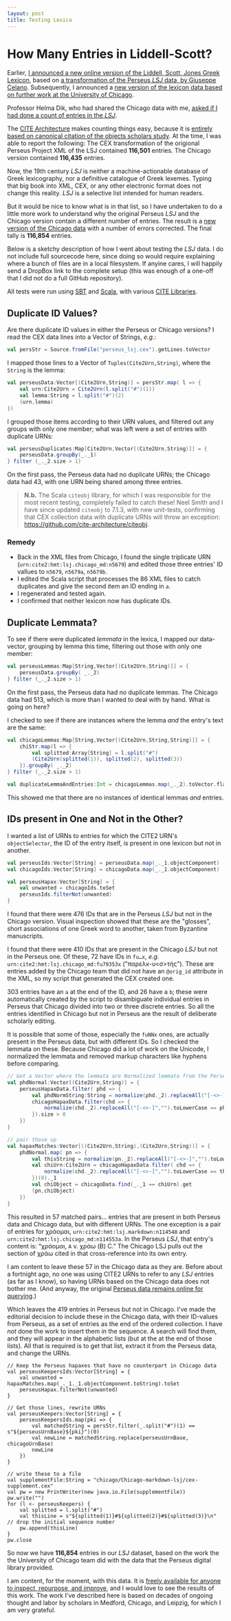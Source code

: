 ```yaml
---
layout: post
title: Testing Lexica
---
```


# How Many Entries in Liddell-Scott?

Earlier, [I announced a new online version of the Liddell, Scott, Jones Greek Lexicon](https://eumaeus.github.io/2018/10/30/lsj.html), based on [a transformation of the Perseus *LSJ* data, by Giuseppe Celano](https://github.com/gcelano/LSJ_GreekUnicode). Subsequently, I announced a [new version of the lexicon data based on further work at the University of Chicago](https://eumaeus.github.io/2018/11/05/chicago.html).

Professor Helma Dik, who had shared the Chicago data with me, [asked if I had done a count of entries in the *LSJ*](https://twitter.com/LogeionGkLat/status/1060182402272841728).

The [CITE Architecture](http://cite-architecture.github.io) makes counting things easy, because it is [entirely based on canonical citation of the objects scholars study](http://cite-architecture.github.io/about/whycitation/). At the time, I was able to report the following: The CEX transformation of the origional Perseus Project XML of the LSJ contained **116,501** entries. The Chicago version contained **116,435** entries.

Now, the 19th century *LSJ* is neither a machine-actionable database of Greek lexicography, nor a definitive catalogue of Greek lexemes. Typing that big book into XML, CEX, or any other electronic format does not change this reality. *LSJ* is a selective list intended for human readers.

But it would be nice to know what is in that list, so I have undertaken to do a little more work to understand why the original Perseus *LSJ* and the Chicago version contain a different number of entries. The result is a [new version of the Chicago data](https://github.com/Eumaeus/cite_lsj_cex) with a number of errors corrected. The final tally is **116,854** entries.

Below is a sketchy description of how I went about testing the *LSJ* data. I do not include full sourcecode here, since doing so would require explaining where a bunch of files are in a local filesystem. If anyine cares, I will happily send a DropBox link to the complete setup (this was enough of a one-off that I did not do a full GitHub repository).

All tests were run using [SBT](https://www.scala-sbt.org) and [Scala](https://www.scala-lang.org), with various [CITE Libraries](https://github.com/cite-architecture).


## Duplicate ID Values?

Are there duplicate ID values in either the Perseus or Chicago versions? I read the CEX data lines into a Vector of Strings, *e.g.*:

~~~ scala
val persStr = Source.fromFile("perseus_lsj.cex").getLines.toVector
~~~

I mapped those lines to a Vector of `Tuples(Cite2Urn,String)`, where the `String` is the lemma:

~~~ scala
val perseusData:Vector[(Cite2Urn,String)] = persStr.map( l => {
	val urn:Cite2Urn = Cite2Urn(l.split("#")(1))
	val lemma:String = l.split("#")(2)
	(urn,lemma)		
})
~~~

I grouped those items according to their URN values, and filtered out any groups with only one member; what was left were a set of entries with duplicate URNs:

~~~ scala
val perseusDuplicates:Map[Cite2Urn,Vector[(Cite2Urn,String)]] = {
	perseusData.groupBy(_._1)
} filter (_._2.size > 1)
~~~

On the first pass, the Perseus data had no duplicate URNs; the Chicago data had 43, with one URN being shared among three entries.

> **N.b.** The Scala `citeobj` library, for which I was responsible for the most recent testing, completely failed to catch these! Neel Smith and I have since updated `citeobj` to 7.1.3, with new unit-tests, confirming that CEX collection data with duplicate URNs will throw an exception: <https://github.com/cite-architecture/citeobj>.

### Remedy

- Back in the XML files from Chicago, I found the single triplicate URN (`urn:cite2:hmt:lsj.chicago_md:n5679`) and edited those three entries' ID vallues to `n5679`, `n5679a`, `n5679b`. 
- I edited the Scala script that processes the 86 XML files to catch duplicates and give the second item an ID ending in `a`.
- I regenerated and tested again.
- I confirmed that neither lexicon now has duplicate IDs.

## Duplicate Lemmata?

To see if there were duplicated *lemmata* in the lexica, I mapped our data-vector, grouping by lemma this time, filtering out those with only one member:

~~~ scala
val perseusLemmas:Map[String,Vector[(Cite2Urn,String)]] = {
	perseusData.groupBy( _._2)
} filter (_._2.size > 1)
~~~

On the first pass, the Perseus data had no duplicate lemmas. The Chicago data had 513, which is more than I wanted to deal with by hand. What is going on here?

I checked to see if there are instances where the lemma _and_ the entry's text are the same:

~~~ scala
val chicagoLemmas:Map[String,Vector[(Cite2Urn,String,String)]] = {
	chiStr.map(l => {
		val splitted:Array[String] = l.split("#")
		(Cite2Urn(splitted(1)), splitted(2), splitted(3))
	}).groupBy( _._2)
} filter (_._2.size > 1)

val duplicateLemmaAndEntries:Int = chicagoLemmas.map(_._2).toVector.flatten.groupBy(_._3).filter(_._2.size > 1).size
~~~

This showed me that there are no instances of identical lemmas _and_ entries.

## IDs present in One and Not in the Other?

I wanted a list of URNs to entries for which the CITE2 URN's `objectSelector`, the ID of the entry itself, is present in one lexicon but not in another. 

~~~ scala
val perseusIds:Vector[String] = perseusData.map(_._1.objectComponent)
val chicagoIds:Vector[String] = chicagoData.map(_._1.objectComponent)

val perseusHapax:Vector[String] = {
	val unwanted = chicagoIds.toSet
	perseusIds.filterNot(unwanted)
} 
~~~

I found that there were 476 IDs that are in the Perseus *LSJ* but not in the Chicago version. Visual inspection showed that these are the "glosses", short associations of one Greek word to another, taken from Byzantine manuscripts.

I found that there were 410 IDs that are present in the Chicago *LSJ* but not in the Perseus one. Of these, 72 have IDs in `fu…x`, *e.g.* `urn:cite2:hmt:lsj.chicago_md:fu79353x` ("παρελκ-υ<σ>τής"). These are entries added by the Chicago team that did not have an `@orig_id` attribute in the XML, so my script that generated the CEX created one. 

303 entries have an `a` at the end of the ID, and 26 have a `b`; these were automatically created by the script to disambiguate individual entries in Perseus that Chicago divided into two or three discrete entries. So all the entries identified in Chicago but not in Perseus are the result of deliberate scholarly editing.

It is possible that some of those, especially the `fuNNx` ones, are actually present in the Perseus data, but with different IDs. So I checked the lemmata on these. Because Chicago did a lot of work on the Unicode, I normalized the lemmata and removed markup characters like hyphens before comparing.

~~~ scala
// Get a Vector where the lemmata are Normalized lemmata from the Perseus Hapax Data (phdNormal)
val phdNormal:Vector[(Cite2Urn,String)] = {
	perseusHapaxData.filter( phd => {
		val phdNormString:String = normalize(phd._2).replaceAll("[-<>·]","").toLowerCase
		chicagoHapaxData.filter(chd => {
			normalize(chd._2).replaceAll("[-<>·]","").toLowerCase == phdNormString
		}).size > 0
	})
}

// pair those up
val hapaxMatches:Vector[((Cite2Urn,String),(Cite2Urn,String))] = {
	phdNormal.map( pn => {
		val thisString = normalize(pn._2).replaceAll("[-<>·]","").toLowerCase
		val chiUrn:Cite2Urn = chicagoHapaxData.filter( chd => {
			normalize(chd._2).replaceAll("[-<>·]","").toLowerCase == thisString
		})(0)._1
		val chiObject = chicagoData.find(_._1 == chiUrn).get
		(pn,chiObject)
	})
}
~~~

This resulted in 57 matched pairs… entries that are present in both Perseus data and Chicago data, but with different URNs. The one exception is a pair of entries for χράομαι, `urn:cite2:hmt:lsj.markdown:n114548` and `urn:cite2:hmt:lsj.chicago_md:n114553a`. In the Perseus *LSJ*, that entry's content is: “χράομαι, `A` v. χράω (B) C.” The Chicago LSJ pulls out the section of χράω cited in that cross-reference into its own entry.

I am content to leave these 57 in the Chicago data as they are. Before about a fortnight ago, no one was using CITE2 URNs to refer to any *LSJ* entries (as far as I know), so having URNs based on the Chicago data does not bother me. (And anyway, the original [Perseus data remains online for querying](https://eumaeus.github.io/2018/11/05/chicago.html).)

Which leaves the 419 entries in Perseus but not in Chicago. I've made the editorial decision to include these in the Chicago data, with their ID-values from Perseus, as a set of entries as the end of the ordered collection. I have *not* done the work to insert them in the sequence. A search will find them, and they will appear in the alphabetic lists (but at the at the end of those lists). All that is required is to get that list, extract it from the Perseus data, and change the URNs.

~~~
// Keep the Perseus hapaxes that have no counterpart in Chicago data 
val perseusKeepersIds:Vector[String] = {
	val unwanted = hapaxMatches.map(_._1._1.objectComponent.toString).toSet
	perseusHapax.filterNot(unwanted)
}

// Get those lines, rewrite URNs
val perseusKeepers:Vector[String] = {
	perseusKeepersIds.map(pki => {
		val matchedString = persStr.filter(_.split("#")(1) == s"${perseusUrnBase}${pki}")(0)
		val newLine = matchedString.replace(perseusUrnBase, chicagoUrnBase)
		newLine
	})
}

// write these to a file
val supplementFile:String = "chicago/Chicago-markdown-lsj/cex-supplement.cex"
val pw = new PrintWriter(new java.io.File(supplementFile))
pw.write("")
for (l <- perseusKeepers) {
	val splitted = l.split("#")
	val thisLine = s"${splitted(1)}#${splitted(2)}#${splitted(3)}\n" // drop the initial sequence number
	pw.append(thisLine)
}
pw.close
~~~ 

So now we have **116,854** entries in our *LSJ* dataset, based on the work the the University of Chicago team did with the data that the Perseus digital library provided.

I am content, for the moment, with this data. It is [freely available for anyone to inspect, repurpose, and improve](https://github.com/Eumaeus/cite_lsj_cex), and I would love to see the results of this work. The work I've described here is based on decades of ongoing thought and labor by scholars in Medford, Chicago, and Leipzig, for which I am very grateful. 